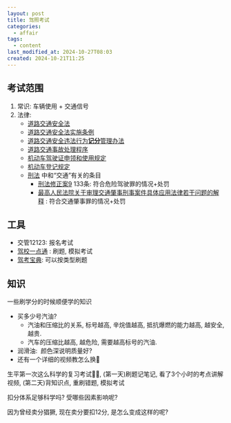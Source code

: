 ```yaml
---
layout: post
title: 驾照考试
categories:
  - affair
tags:
  - content
last_modified_at: 2024-10-27T08:03
created: 2024-10-21T11:25
---
```

## 考试范围

1. 常识: 车辆使用 + 交通信号
2. 法律:
	- [道路交通安全法](https://www.gov.cn/banshi/2005-08/23/content_25575.htm) 
	- [道路交通安全法实施条例](https://www.gov.cn/banshi/2005-08/23/content_25579.htm) 
	- [道路交通安全违法行为**记分**管理办法](https://www.gov.cn/gongbao/content/2022/content_5679697.htm) 
	- [道路交通事故处理程序](https://www.gov.cn/zhengce/2021-12/25/content_5712900.htm) 
	- [机动车驾驶证申领和使用规定](https://www.gov.cn/gongbao/content/2022/content_5679696.htm) 
	- [机动车登记规定](https://www.gov.cn/gongbao/content/2022/content_5682413.htm) 
	- [刑法](http://www.npc.gov.cn/zgrdw/npc/lfzt/rlys/2008-08/21/content_1882895.htm) 中和“交通”有关的条目
		- [刑法修正案9](https://www.spp.gov.cn/spp/fl/201802/t20180205_364562.shtml) 133条: 符合危险驾驶罪的情况+处罚
		- [最高人民法院关于审理交通肇事刑事案件具体应用法律若干问题的解释](http://gongbao.court.gov.cn/details/cf47fe33d0a96d2b796c91004aba25.html) : 符合交通肇事罪的情况+处罚

## 工具

- 交管12123: 报名考试
- [驾校一点通](https://www.jxedt.com) : 刷题, 模拟考试
- [驾考宝典](https://wuhan.jiakaobaodian.com/): 可以按类型刷题


## 知识

一些刷学分的时候顺便学的知识
- 买多少号汽油?
	- 汽油和压缩比的关系, 标号越高, 辛烷值越高, 抵抗爆燃的能力越高, 越安全, 越贵.
	- 汽车的压缩比越高, 越危险, 需要越高标号的汽油.
- 润滑油:  颜色深说明质量好?
- 还有一个详细的视频教怎么换🛞

生平第一次这么科学的复习考试😮‍💨, (第一天)刷题记笔记, 看了3个小时的考点讲解视频, (第二天)背知识点, 重刷错题, 模拟考试

扣分体系足够科学吗? 受哪些因素影响呢?

因为曾经卖分猖獗, 现在卖分要扣12分, 是怎么变成这样的呢?